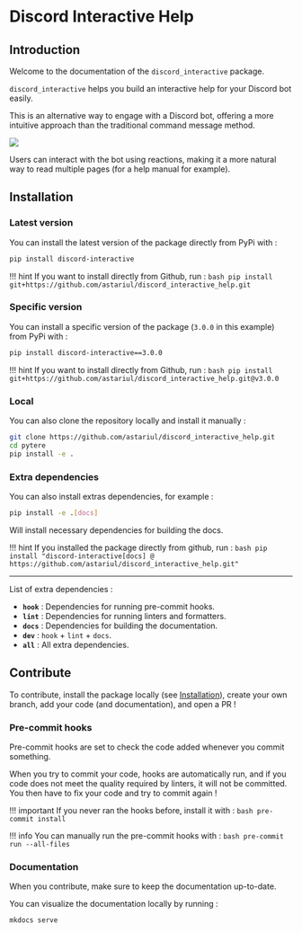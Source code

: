 # Discord Interactive Help

## Introduction

Welcome to the documentation of the `discord_interactive` package.

`discord_interactive` helps you build an interactive help for your Discord bot easily.

This is an alternative way to engage with a Discord bot, offering a more intuitive approach than the traditional command message method.

![](https://user-images.githubusercontent.com/22237185/53283254-da5a3100-3786-11e9-95cd-cd4dd4859bd2.gif)

Users can interact with the bot using reactions, making it a more natural way to read multiple pages (for a help manual for example).


## Installation

### Latest version

You can install the latest version of the package directly from PyPi with :

```bash
pip install discord-interactive
```

!!! hint
    If you want to install directly from Github, run :
    ```bash
    pip install git+https://github.com/astariul/discord_interactive_help.git
    ```

### Specific version

You can install a specific version of the package (`3.0.0` in this example) from PyPi with :

```bash
pip install discord-interactive==3.0.0
```

!!! hint
    If you want to install directly from Github, run :
    ```bash
    pip install git+https://github.com/astariul/discord_interactive_help.git@v3.0.0
    ```

### Local

You can also clone the repository locally and install it manually :

```bash
git clone https://github.com/astariul/discord_interactive_help.git
cd pytere
pip install -e .
```

### Extra dependencies

You can also install extras dependencies, for example :

```bash
pip install -e .[docs]
```

Will install necessary dependencies for building the docs.

!!! hint
    If you installed the package directly from github, run :
    ```bash
    pip install "discord-interactive[docs] @ https://github.com/astariul/discord_interactive_help.git"
    ```

---

List of extra dependencies :

* **`hook`** : Dependencies for running pre-commit hooks.
* **`lint`** : Dependencies for running linters and formatters.
* **`docs`** : Dependencies for building the documentation.
* **`dev`** : `hook` + `lint` + `docs`.
* **`all`** : All extra dependencies.

## Contribute

To contribute, install the package locally (see [Installation](#local)), create your own branch, add your code (and documentation), and open a PR !

### Pre-commit hooks

Pre-commit hooks are set to check the code added whenever you commit something.

When you try to commit your code, hooks are automatically run, and if you code does not meet the quality required by linters, it will not be committed. You then have to fix your code and try to commit again !

!!! important
    If you never ran the hooks before, install it with :
    ```bash
    pre-commit install
    ```

!!! info
    You can manually run the pre-commit hooks with :
    ```bash
    pre-commit run --all-files
    ```

### Documentation

When you contribute, make sure to keep the documentation up-to-date.

You can visualize the documentation locally by running :

```bash
mkdocs serve
```
